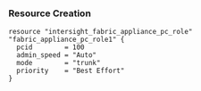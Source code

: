 ### Resource Creation

```hcl
resource "intersight_fabric_appliance_pc_role" "fabric_appliance_pc_role1" {
  pcid        = 100
  admin_speed = "Auto"
  mode        = "trunk"
  priority    = "Best Effort"
}
```